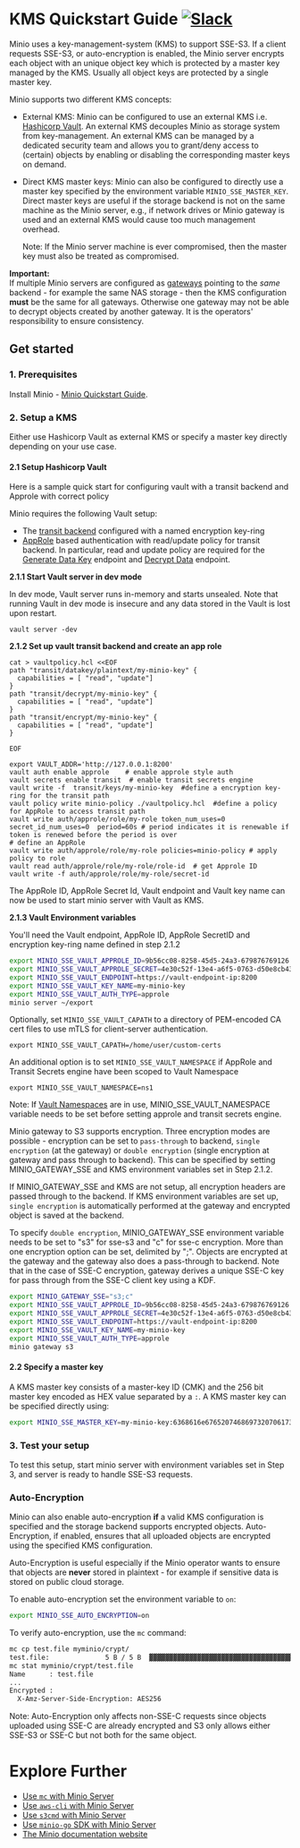 # KMS Quickstart Guide [![Slack](https://slack.minio.io/slack?type=svg)](https://slack.minio.io)

Minio uses a key-management-system (KMS) to support SSE-S3. If a client requests SSE-S3, or auto-encryption
is enabled, the Minio server encrypts each object with an unique object key which is protected by a master key
managed by the KMS. Usually all object keys are protected by a single master key.

Minio supports two different KMS concepts:
 - External KMS:
   Minio can be configured to use an external KMS i.e. [Hashicorp Vault](https://www.vaultproject.io/).
   An external KMS decouples Minio as storage system from key-management. An external KMS can
   be managed by a dedicated security team and allows you to grant/deny access to (certain) objects
   by enabling or disabling the corresponding master keys on demand.

- Direct KMS master keys:
   Minio can also be configured to directly use a master key specified by the environment variable `MINIO_SSE_MASTER_KEY`.
   Direct master keys are useful if the storage backend is not on the same machine as the Minio server, e.g.,
   if network drives or Minio gateway is used and an external KMS would cause too much management overhead.  
   
   Note: If the Minio server machine is ever compromised, then the master key must also be 
   treated as compromised.

**Important:**  
If multiple Minio servers are configured as [gateways](https://github.com/minio/minio/blob/master/docs/gateway/README.md)
pointing to the *same* backend - for example the same NAS storage - then the KMS configuration **must** be the same for
all gateways. Otherwise one gateway may not be able to decrypt objects created by another gateway. It is the operators' 
responsibility to ensure consistency.

## Get started

### 1. Prerequisites
Install Minio - [Minio Quickstart Guide](https://docs.minio.io/docs/minio-quickstart-guide).

### 2. Setup a KMS

Either use Hashicorp Vault as external KMS or specify a master key directly depending on your use case.

#### 2.1 Setup Hashicorp Vault

Here is a sample quick start for configuring vault with a transit backend and Approle with correct policy 

Minio requires the following Vault setup:
- The [transit backend](https://www.vaultproject.io/api/secret/transit/index.html) configured with a named encryption key-ring
- [AppRole](https://www.vaultproject.io/docs/auth/approle.html) based authentication with read/update policy for transit backend. In particular, read and update policy are required for the [Generate Data Key](https://www.vaultproject.io/api/secret/transit/index.html#generate-data-key) endpoint and [Decrypt Data](https://www.vaultproject.io/api/secret/transit/index.html#decrypt-data) endpoint.

**2.1.1 Start Vault server in dev mode**

In dev mode, Vault server runs in-memory and starts unsealed. Note that running Vault in dev mode is insecure and any data stored in the Vault is lost upon restart.

```
vault server -dev
```

**2.1.2 Set up vault transit backend and create an app role**

```
cat > vaultpolicy.hcl <<EOF
path "transit/datakey/plaintext/my-minio-key" { 
  capabilities = [ "read", "update"]
}
path "transit/decrypt/my-minio-key" { 
  capabilities = [ "read", "update"]
}
path "transit/encrypt/my-minio-key" { 
  capabilities = [ "read", "update"]
}

EOF

export VAULT_ADDR='http://127.0.0.1:8200'
vault auth enable approle    # enable approle style auth
vault secrets enable transit  # enable transit secrets engine
vault write -f  transit/keys/my-minio-key  #define a encryption key-ring for the transit path
vault policy write minio-policy ./vaultpolicy.hcl  #define a policy for AppRole to access transit path
vault write auth/approle/role/my-role token_num_uses=0  secret_id_num_uses=0  period=60s # period indicates it is renewable if token is renewed before the period is over
# define an AppRole
vault write auth/approle/role/my-role policies=minio-policy # apply policy to role
vault read auth/approle/role/my-role/role-id  # get Approle ID
vault write -f auth/approle/role/my-role/secret-id

```

The AppRole ID, AppRole Secret Id, Vault endpoint and Vault key name can now be used to start minio server with Vault as KMS.

**2.1.3 Vault Environment variables**

You'll need the Vault endpoint, AppRole ID, AppRole SecretID and encryption key-ring name defined in step 2.1.2

```sh
export MINIO_SSE_VAULT_APPROLE_ID=9b56cc08-8258-45d5-24a3-679876769126
export MINIO_SSE_VAULT_APPROLE_SECRET=4e30c52f-13e4-a6f5-0763-d50e8cb4321f
export MINIO_SSE_VAULT_ENDPOINT=https://vault-endpoint-ip:8200
export MINIO_SSE_VAULT_KEY_NAME=my-minio-key
export MINIO_SSE_VAULT_AUTH_TYPE=approle
minio server ~/export
```

Optionally, set `MINIO_SSE_VAULT_CAPATH` to a directory of PEM-encoded CA cert files to use mTLS for client-server authentication.

```
export MINIO_SSE_VAULT_CAPATH=/home/user/custom-certs
```

An additional option is to set `MINIO_SSE_VAULT_NAMESPACE` if AppRole and Transit Secrets engine have been scoped to Vault Namespace

```
export MINIO_SSE_VAULT_NAMESPACE=ns1
```

Note: If [Vault Namespaces](https://learn.hashicorp.com/vault/operations/namespaces) are in use, MINIO_SSE_VAULT_NAMESPACE variable needs to be set before setting approle and transit secrets engine.

Minio gateway to S3 supports encryption. Three encryption modes are possible - encryption can be set to ``pass-through`` to backend, ``single encryption`` (at the gateway) or ``double encryption`` (single encryption at gateway and pass through to backend). This can be specified by setting MINIO_GATEWAY_SSE and KMS environment variables set in Step 2.1.2.

If MINIO_GATEWAY_SSE and KMS are not setup, all encryption headers are passed through to the backend. If KMS environment variables are set up, ``single encryption`` is automatically performed at the gateway and encrypted object is saved at the backend.

To specify ``double encryption``, MINIO_GATEWAY_SSE environment variable needs to be set to "s3" for sse-s3
and "c" for sse-c encryption. More than one encryption option can be set, delimited by ";". Objects are encrypted at the gateway and the gateway also does a pass-through to backend. Note that in the case of SSE-C encryption, gateway derives a unique SSE-C key for pass through from the SSE-C client key using a KDF.

```sh
export MINIO_GATEWAY_SSE="s3;c"
export MINIO_SSE_VAULT_APPROLE_ID=9b56cc08-8258-45d5-24a3-679876769126
export MINIO_SSE_VAULT_APPROLE_SECRET=4e30c52f-13e4-a6f5-0763-d50e8cb4321f
export MINIO_SSE_VAULT_ENDPOINT=https://vault-endpoint-ip:8200
export MINIO_SSE_VAULT_KEY_NAME=my-minio-key
export MINIO_SSE_VAULT_AUTH_TYPE=approle
minio gateway s3
```

#### 2.2 Specify a master key

A KMS master key consists of a master-key ID (CMK) and the 256 bit master key encoded as HEX value separated by a `:`.
A KMS master key can be specified directly using:

```sh
export MINIO_SSE_MASTER_KEY=my-minio-key:6368616e676520746869732070617373776f726420746f206120736563726574
```

### 3. Test your setup
To test this setup, start minio server with environment variables set in Step 3, and server is ready to handle SSE-S3 requests.

### Auto-Encryption

Minio can also enable auto-encryption **if** a valid KMS configuration is specified and the storage backend supports
encrypted objects. Auto-Encryption, if enabled, ensures that all uploaded objects are encrypted using the specified
KMS configuration.

Auto-Encryption is useful especially if the Minio operator wants to ensure that objects are **never** stored in 
plaintext - for example if sensitive data is stored on public cloud storage.

To enable auto-encryption set the environment variable to `on`:

```sh
export MINIO_SSE_AUTO_ENCRYPTION=on
```

To verify auto-encryption, use the `mc` command:

```sh
mc cp test.file myminio/crypt/
test.file:              5 B / 5 B  ▓▓▓▓▓▓▓▓▓▓▓▓▓▓▓▓▓▓▓▓▓▓▓▓▓▓▓▓▓▓▓▓▓▓▓▓▓▓▓▓▓▓▓▓▓▓▓▓▓▓▓▓▓▓▓▓▓▓▓▓▓▓▓▓▓▓▓▓▓▓▓▓▓▓▓▓▓▓▓▓▓▓▓▓▓▓▓▓▓▓▓▓▓▓▓▓▓▓  100.00% 337 B/s 0s
mc stat myminio/crypt/test.file
Name      : test.file
...
Encrypted :
  X-Amz-Server-Side-Encryption: AES256
```

Note: Auto-Encryption only affects non-SSE-C requests since objects uploaded using SSE-C are already encrypted
and S3 only allows either SSE-S3 or SSE-C but not both for the same object.   


# Explore Further

- [Use `mc` with Minio Server](https://docs.minio.io/docs/minio-client-quickstart-guide)
- [Use `aws-cli` with Minio Server](https://docs.minio.io/docs/aws-cli-with-minio)
- [Use `s3cmd` with Minio Server](https://docs.minio.io/docs/s3cmd-with-minio)
- [Use `minio-go` SDK with Minio Server](https://docs.minio.io/docs/golang-client-quickstart-guide)
- [The Minio documentation website](https://docs.minio.io)

